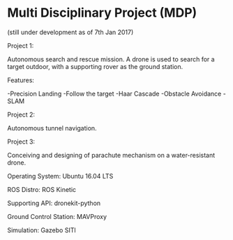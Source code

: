 # Multi Disciplinary Project (MDP) 


(still under development as of 7th Jan 2017) 

Project 1:

Autonomous search and rescue mission. A drone is used to search for a target outdoor, with a supporting rover as the ground station. 

Features:

-Precision Landing 
-Follow the target 
-Haar Cascade 
-Obstacle Avoidance 
-SLAM 

Project 2: 

Autonomous tunnel navigation. 

Project 3: 

Conceiving and designing of parachute mechanism on a water-resistant drone. 

Operating System: 
Ubuntu 16.04 LTS

ROS Distro:
ROS Kinetic 

Supporting API: 
dronekit-python 

Ground Control Station:
MAVProxy 

Simulation: 
Gazebo SITl


